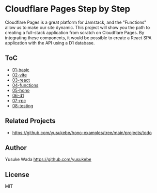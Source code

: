 # Cloudflare Pages Step by Step

Cloudflare Pages is a great platform for Jamstack, and the "Functions" allow us to make our site dynamic.
This project will show you the path to creating a full-stack application from scratch on Cloudflare Pages.
By integrating these components, it would be possible to create a React SPA application with the API using a D1 database.

## ToC

* [01-basic](./projects/01-basic/)
* [02-vite](./projects/02-vite/)
* [03-react](./projects/03-react/)
* [04-functions](./projects/04-functions/)
* [05-hono](./projects/05-hono/)
* [06-d1](./projects/06-d1/)
* [07-rpc](./projects/07-rpc/)
* [08-testing](./projects/08-testing/)

## Related Projects

* <https://github.com/yusukebe/hono-examples/tree/main/projects/todo>

## Author

Yusuke Wada <https://github.com/yusukebe>

## License

MIT
